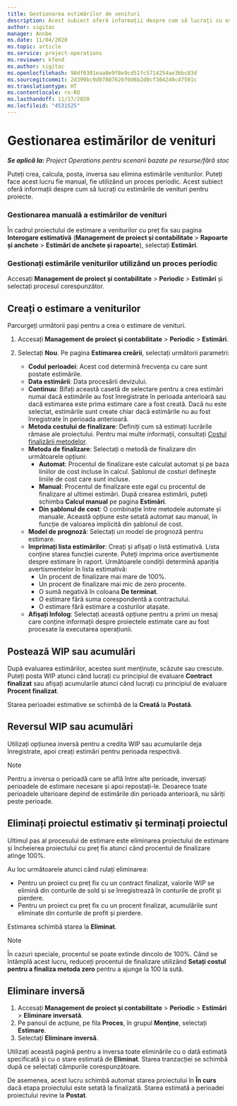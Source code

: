 ```yaml
---
title: Gestionarea estimărilor de venituri
description: Acest subiect oferă informații despre cum să lucrați cu estimările de venituri pentru proiecte.
author: sigitac
manager: Annbe
ms.date: 11/04/2020
ms.topic: article
ms.service: project-operations
ms.reviewer: kfend
ms.author: sigitac
ms.openlocfilehash: 98df0301eaa8e9f8e9cd51fc5714254ae3bbc83d
ms.sourcegitcommit: 2d399bc9d07807626f0d6b2d0cf304240c47591c
ms.translationtype: HT
ms.contentlocale: ro-RO
ms.lasthandoff: 11/17/2020
ms.locfileid: "4531525"
---
```

# <a name="manage-revenue-estimates"></a>Gestionarea estimărilor de venituri

_**Se aplică la:** Project Operations pentru scenarii bazate pe resurse/fără stoc_

Puteți crea, calcula, posta, inversa sau elimina estimările veniturilor. Puteți face acest lucru fie manual, fie utilizând un proces periodic. Acest subiect oferă informații despre cum să lucrați cu estimările de venituri pentru proiecte.

### <a name="manage-revenue-estimates-manually"></a>Gestionarea manuală a estimărilor de venituri

În cadrul proiectului de estimare a veniturilor cu preț fix sau pagina **Interogare estimativă** (**Management de proiect și contabilitate** > **Rapoarte și anchete** > **Estimări de anchete și rapoarte**), selectați **Estimări**.

### <a name="manage-revenue-estimates-using-a-periodic-process"></a>Gestionați estimările veniturilor utilizând un proces periodic

Accesați **Management de proiect și contabilitate** > **Periodic** > **Estimări** și selectați procesul corespunzător.

## <a name="create-a-revenue-estimate"></a>Creați o estimare a veniturilor

Parcurgeți următorii pași pentru a crea o estimare de venituri. 

1. Accesați **Management de proiect și contabilitate** > **Periodic** > **Estimări**.
2. Selectați **Nou**. Pe pagina **Estimarea creării**, selectați următorii parametri:

   - **Codul perioadei**: Acest cod determină frecvența cu care sunt postate estimările.
   - **Data estimării**: Data procesării devizului.
   - **Continuu**: Bifați această casetă de selectare pentru a crea estimări numai dacă estimările au fost înregistrate în perioada anterioară sau dacă estimarea este prima estimare care a fost creată. Dacă nu este selectat, estimările sunt create chiar dacă estimările nu au fost înregistrate în perioada anterioară.
   - **Metoda costului de finalizare**: Definiți cum să estimați lucrările rămase ale proiectului. Pentru mai multe informații, consultați [Costul finalizării metodelor](cost-complete-methods.md).
   - **Metoda de finalizare**: Selectați o metodă de finalizare din următoarele opțiuni:
     - **Automat**: Procentul de finalizare este calculat automat și pe baza liniilor de cost incluse în calcul. Șablonul de costuri definește liniile de cost care sunt incluse.
     - **Manual**: Procentul de finalizare este egal cu procentul de finalizare al ultimei estimări. După crearea estimării, puteți schimba **Calcul manual** pe pagina **Estimări**.
     - **Din șablonul de cost**: O combinație între metodele automate și manuale. Această opțiune este setată automat sau manual, în funcție de valoarea implicită din șablonul de cost.
   - **Model de prognoză**: Selectați un model de prognoză pentru estimare.
   - **Imprimați lista estimărilor**: Creați și afișați o listă estimativă. Lista conține starea funcției curente. Puteți imprima orice avertismente despre estimare în raport. Următoarele condiții determină apariția avertismentelor în lista estimativă:
     - Un procent de finalizare mai mare de 100%.
     - Un procent de finalizare mai mic de zero procente.
     - O sumă negativă în coloana **De terminat**.
     - O estimare fără suma corespondentă a contractului.
     - O estimare fără estimare a costurilor atașate.
   - **Afișați Infolog**: Selectați această opțiune pentru a primi un mesaj care conține informații despre proiectele estimate care au fost procesate la executarea operațiunii.


## <a name="post-wip-or-accruals"></a>Postează WIP sau acumulări

După evaluarea estimărilor, acestea sunt menținute, scăzute sau crescute. Puteți posta WIP atunci când lucrați cu principiul de evaluare **Contract finalizat** sau afișați acumularile atunci când lucrați cu principiul de evaluare **Procent finalizat**.
  
Starea perioadei estimative se schimbă de la **Creată** la **Postată**.

## <a name="reverse-wip-or-accruals"></a>Reversul WIP sau acumulări

Utilizați opțiunea inversă pentru a credita WIP sau acumularile deja înregistrate, apoi creați estimări pentru perioada respectivă.

> [!NOTE]
> Pentru a inversa o perioadă care se află între alte perioade, inversați perioadele de estimare necesare și apoi repostați-le. Deoarece toate perioadele ulterioare depind de estimările din perioada anterioară, nu săriți peste perioade.

## <a name="eliminate-the-estimate-project-and-finish-the-project"></a>Eliminați proiectul estimativ și terminați proiectul

Ultimul pas al procesului de estimare este eliminarea proiectului de estimare și încheierea proiectului cu preț fix atunci când procentul de finalizare atinge 100%.

Au loc următoarele atunci când rulați eliminarea:

- Pentru un proiect cu preț fix cu un contract finalizat, valorile WIP se elimină din conturile de sold și se înregistrează în conturile de profit și pierdere.
- Pentru un proiect cu preț fix cu un procent finalizat, acumulările sunt eliminate din conturile de profit și pierdere.

Estimarea schimbă starea la **Eliminat**.

> [!NOTE]
> În cazuri speciale, procentul se poate extinde dincolo de 100%. Când se întâmplă acest lucru, reduceți procentul de finalizare utilizând **Setați costul pentru a finaliza metoda zero** pentru a ajunge la 100 la sută.

## <a name="reverse-elimination"></a>Eliminare inversă

1. Accesați **Management de proiect și contabilitate** > **Periodic** > **Estimări** > **Eliminare inversată**. 
2. Pe panoul de acțiune, pe fila **Proces**, în grupul **Menţine**, selectați **Estimare**. 
3. Selectați **Eliminare inversă**.

Utilizați această pagină pentru a inversa toate eliminările cu o dată estimată specificată și cu o stare estimată de **Eliminat**. Starea tranzacției se schimbă după ce selectați câmpurile corespunzătoare.

De asemenea, acest lucru schimbă automat starea proiectului în **În curs** dacă etapa proiectului este setată la finalizată. Starea estimată a perioadei proiectului revine la **Postat**.
